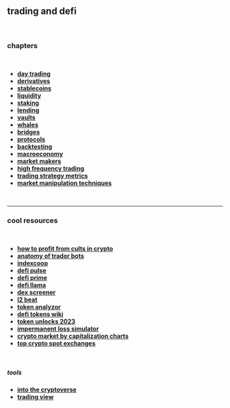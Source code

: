 ## trading and defi 

<br>

### chapters

<br>

* **[day trading](day-trading)**
* **[derivatives](derivatives)**
* **[stablecoins](stablecoins)**
* **[liquidity](liquidity)**
* **[staking](staking)**
* **[lending](lending)**
* **[vaults](vaults)**
* **[whales](whales)**
* **[bridges](bridges)**
* **[protocols](protocols)**
* **[backtesting](backtesting)**
* **[macroeconomy](macroeconomy)**
* **[market makers](market_makers)**
* **[high frequency trading](high_frequency)**
* **[trading strategy metrics](strategy_metrics)**
* **[market manipulation techniques](market_manipulation)**

<br>

---

### cool resources

<br>

* **[how to profit from cults in crypto](https://twitter.com/TyrogueD/status/1630331151515615232)**
* **[anatomy of trador bots](https://github.com/go-outside-labs/mev-toolkit/blob/main/MEV_searchers/bots/tradors.md)**
* **[indexcoop](https://indexcoop.com/)**
* **[defi pulse](https://www.defipulse.com/)**
* **[defi prime](https://defiprime.com/)**
* **[defi llama](https://defillama.com/)**
* **[dex screener](https://dexscreener.com/)**
* **[l2 beat](https://l2beat.com/scaling/tvl/)**
* **[token analyzor](https://dune.com/defimochi/token-god-mode)**
* **[defi tokens wiki](https://github.com/defi-wikis/defi-tokens-wiki)**
* **[token unlocks 2023](https://twitter.com/karl_0x/status/1605832705848971264)**
* **[impermanent loss simulator](https://baller.netlify.app/)**
* **[crypto market by capitalization charts](https://cryptomarketpool.com/crypto-market-charts/)**
* **[top crypto spot exchanges](https://coinmarketcap.com/rankings/exchanges/)**

<br>

##### tools

* **[into the cryptoverse](https://intothecryptoverse.com/)**
* **[trading view](https://www.tradingview.com/)**
